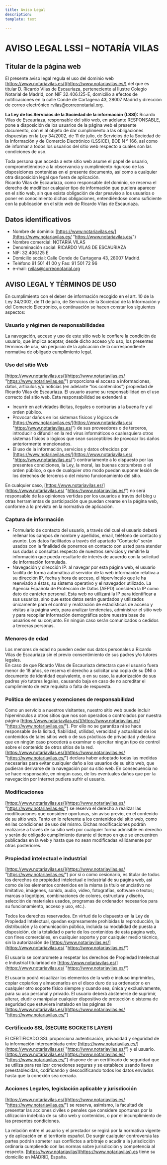 ```yaml
---
title: Aviso Legal
description: 
template: text

---
```

# AVISO LEGAL LSSI – NOTARÍA VILAS

## Titular de la página web

El presente aviso legal regula el uso del dominio web [https://www.notariavilas.es/](https://www.notariavilas.es/) del que es titular D. Ricardo Vilas de Escauriaza, perteneciente al Ilustre Colegio Notarial de Madrid, con NIF 32.406.125-E, domicilio a efectos de notificaciones en la calle Conde de Cartagena 43, 28007 Madrid y dirección de correo electrónico rvilas@correonotarial.org.

**La Ley de los Servicios de la Sociedad de la información (LSSI):** Ricardo Vilas de Escauriaza, responsable del sitio web, en adelante RESPONSABLE, pone a disposición de los usuarios de la página web el presente documento, con el al objeto de dar cumplimiento a las obligaciones dispuestas en la Ley 34/2002, de 11 de julio, de Servicios de la Sociedad de la Información y de Comercio Electrónico (LSSICE), BOE N º 166, así como de informar a todos los usuarios del sitio web respecto a cuáles son las condiciones de uso.

Toda persona que acceda a este sitio web asume el papel de usuario, comprometiéndose a la observancia y cumplimiento riguroso de las disposiciones contenidas en el presente documento, así como a cualquier otra disposición legal que fuera de aplicación.  
Ricardo Vilas de Escauriaza, como responsable del dominio, se reserva el derecho de modificar cualquier tipo de información que pudiera aparecer en el sitio web, sin que exista obligación de dar preaviso a los usuarios o poner en conocimiento dichas obligaciones, entendiéndose como suficiente con la publicación en el sitio web de Ricardo Vilas de Escauriaza.

## Datos identificativos

* Nombre de dominio: [https://www.notariavilas.es/](https://www.notariavilas.es/ "https://www.notariavilas.es/")
* Nombre comercial: NOTARÍA VILAS
* Denominación social: RICARDO VILAS DE ESCAURIAZA
* NIF: 32.406.125 E
* Domicilio social: Calle Conde de Cartagena 43, 28007 Madrid.
* Teléfono 91 501 41 00 y Fax: 91 501 72 96
* e-mail: [rvilas@correonotarial.org](mailto:rvilas@correonotarial.org)

## AVISO LEGAL Y TÉRMINOS DE USO

En cumplimiento con el deber de información recogido en el art. 10 de la Ley 34/2002, de 11 de julio, de Servicios de la Sociedad de la Información y del Comercio Electrónico, a continuación se hacen constar los siguientes aspectos:

### Usuario y régimen de responsabilidades

La navegación, acceso y uso de este sitio web le confiere la condición de usuario, que implica aceptar, desde dicho acceso y/o uso, los presentes términos de uso, sin perjuicio de la aplicación de la correspondiente normativa de obligado cumplimiento legal.

### Uso del sitio Web

[https://www.notariavilas.es/](https://www.notariavilas.es/ "https://www.notariavilas.es/") proporciona el acceso a informaciones, datos, artículos y/o noticias (en adelante “los contenidos”) propiedad de Ricardo Vilas de Escauriaza. El usuario asume su responsabilidad en el uso correcto del sitio web. Esta responsabilidad se extenderá a:

* Incurrir en actividades ilícitas, ilegales o contrarias a la buena fe y al orden público.
* Provocar daños en los sistemas físicos y lógicos de [https://www.notariavilas.es/](https://www.notariavilas.es/ "https://www.notariavilas.es/") de sus proveedores o de terceros, introducir o difundir en la red virus informáticos o cualesquiera otros sistemas físicos o lógicos que sean susceptibles de provocar los daños anteriormente mencionados.
* El uso de la información, servicios y datos ofrecidos por [https://www.notariavilas.es/](https://www.notariavilas.es/ "https://www.notariavilas.es/") contrariamente a lo dispuesto por las presentes condiciones, la Ley, la moral, las buenas costumbres o el orden público, o que de cualquier otro modo puedan suponer lesión de los derechos de terceros o del mismo funcionamiento del sitio.

En cualquier caso, [https://www.notariavilas.es/](https://www.notariavilas.es/ "https://www.notariavilas.es/") no será responsable de las opiniones vertidas por los usuarios a través del blog u otras herramientas de participación que puedan crearse en la página web, conforme a lo previsto en la normativa de aplicación.

### Captura de información

* Formulario de contacto del usuario, a través del cual el usuario deberá rellenar los campos de nombre y apellidos, email, teléfono de contacto y asunto. Los datos facilitados a través del apartado “Contacto” serán usados con la finalidad de ponernos en contacto con usted para atender sus dudas o consultas respecto de nuestros servicios y remitirle la información que pueda resultarle de interés de acuerdo con la solicitud de información formulada.
* Navegación y dirección IP: al navegar por esta página web, el usuario facilita de forma automática al servidor de la web información relativa a su dirección IP, fecha y hora de acceso, el hipervínculo que le ha reenviado a éstas, su sistema operativo y el navegador utilizado. La Agencia Española de Protección de Datos (AEPD) considera la IP como dato de carácter personal. Esta web no utilizará la IP para identificar a sus usuarios, sino que estos datos serán guardados y utilizados únicamente para el control y realización de estadísticas de acceso y visitas a la página web, para analizar tendencias, administrar el sitio web y para recopilar información demográfica sobre nuestra base de usuarios en su conjunto. En ningún caso serán comunicados o cedidos a terceras personas.

### Menores de edad

Los menores de edad no pueden ceder sus datos personales a Ricardo Vilas de Escauriaza sin el previo consentimiento de sus padres y/o tutores legales.  
En caso de que Ricardo Vilas de Escauriaza detectara que el usuario fuera menor de 18 años, se reserva el derecho a solicitar una copia de su DNI o documento de identidad equivalente, o en su caso, la autorización de sus padres y/o tutores legales, causando baja en caso de no acreditar el cumplimiento de este requisito o falta de respuesta.

### Política de enlaces y exenciones de responsabilidad

Como un servicio a nuestros visitantes, nuestro sitio web puede incluir hipervínculos a otros sitios que nos son operados o controlados por nuestra página [https://www.notariavilas.es/](https://www.notariavilas.es/ "https://www.notariavilas.es/"). Por ello no se garantiza ni se hace responsable de la licitud, fiabilidad, utilidad, veracidad y actualidad de los contenidos de tales sitios web o de sus prácticas de privacidad y declara que en ningún caso procederá a examinar o ejercitar ningún tipo de control sobre el contenido de otros sitios de la red.  
[https://www.notariavilas.es/](https://www.notariavilas.es/ "https://www.notariavilas.es/") declara haber adoptado todas las medidas necesarias para evitar cualquier daño a los usuarios de su sitio web, que pudieran derivarse de la navegación por su sitio web. En consecuencia no se hace responsable, en ningún caso, de los eventuales daños que por la navegación por Internet pudiera sufrir el usuario.

### Modificaciones

[https://www.notariavilas.es/](https://www.notariavilas.es/ "https://www.notariavilas.es/") se reserva el derecho a realizar las modificaciones que considere oportunas, sin aviso previo, en el contenido de su sitio web. Tanto en lo referente a los contenidos del sitio web, como en las condiciones de uso del mismo. Dichas modificaciones podrán realizarse a través de su sitio web por cualquier forma admisible en derecho y serán de obligado cumplimiento durante el tiempo en que se encuentren publicadas en la web y hasta que no sean modificadas válidamente por otras posteriores.

### Propiedad intelectual e industrial

[https://www.notariavilas.es/](https://www.notariavilas.es/ "https://www.notariavilas.es/") por sí o como cesionario, es titular de todos los derechos de propiedad intelectual e industrial de su página web, así como de los elementos contenidos en la misma (a título enunciativo no limitativo, imágenes, sonido, audio, vídeo, fotografías, software o textos; marcas o logotipos, combinaciones de colores, estructura y diseño, selección de materiales usados, programas de ordenador necesarios para su funcionamiento, acceso y uso, etc.).

Todos los derechos reservados. En virtud de lo dispuesto en la Ley de Propiedad Intelectual, quedan expresamente prohibidas la reproducción, la distribución y la comunicación pública, incluida su modalidad de puesta a disposición, de la totalidad o parte de los contenidos de esta página web, con fines comerciales, en cualquier soporte y por cualquier medio técnico, sin la autorización de [https://www.notariavilas.es/](https://www.notariavilas.es/ "https://www.notariavilas.es/")

El usuario se compromete a respetar los derechos de Propiedad Intelectual e Industrial titularidad de [https://www.notariavilas.es/](https://www.notariavilas.es/ "https://www.notariavilas.es/")

El usuario podrá visualizar los elementos de la web e incluso imprimirlos, copiar copiarlos y almacenarlos en el disco duro de su ordenador o en cualquier otro soporte físico siempre y cuando sea, única y exclusivamente, para su uso personal y privado. El usuario deberá abstenerse de suprimir, alterar, eludir o manipular cualquier dispositivo de protección o sistema de seguridad que estuviera instalado en las páginas de [https://www.notariavilas.es/](https://www.notariavilas.es/ "https://www.notariavilas.es/")

### Certificado SSL (SECURE SOCKETS LAYER)

El CERTIFICADO SSL proporciona autenticación, privacidad y seguridad de la información intercambiada entre [https://www.notariavilas.es/](https://www.notariavilas.es/ "https://www.notariavilas.es/") y el usuario.  
[https://www.notariavilas.es/](https://www.notariavilas.es/ "https://www.notariavilas.es/") dispone de un certificado de seguridad que se utiliza para realizar conexiones seguras y se establece usando llaves preestablecidas, codificando y descodificando todos los datos enviados hasta que la conexión sea cerrada.

### Acciones Legales, legislación aplicable y jurisdicción

[https://www.notariavilas.es/](https://www.notariavilas.es/ "https://www.notariavilas.es/") se reserva, asimismo, la facultad de presentar las acciones civiles o penales que considere oportunas por la utilización indebida de su sitio web y contenidos, o por el incumplimiento de las presentes condiciones.

La relación entre el usuario y el prestador se regirá por la normativa vigente y de aplicación en el territorio español. De surgir cualquier controversia las partes podrán someter sus conflictos a arbitraje o acudir a la jurisdicción ordinaria cumpliendo con las normas sobre jurisdicción y competencia al respecto. [https://www.notariavilas](https://www.notariavilas).es tiene su domicilio en MADRID, España.